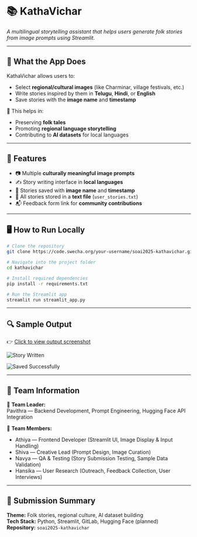 # 📚 KathaVichar

*A multilingual storytelling assistant that helps users generate folk stories from image prompts using Streamlit.*

---

## 🧩 What the App Does

KathaVichar allows users to:

- Select **regional/cultural images** (like Charminar, village festivals, etc.)
- Write stories inspired by them in **Telugu**, **Hindi**, or **English**
- Save stories with the **image name** and **timestamp**

🎯 This helps in:
- Preserving **folk tales**
- Promoting **regional language storytelling**
- Contributing to **AI datasets** for local languages

---

## 🚀 Features

- 📷 Multiple **culturally meaningful image prompts**  
- ✍️ Story writing interface in **local languages**  
- 💾 Stories saved with **image name** and **timestamp**  
- 📄 All stories stored in a **text file** (`user_stories.txt`)  
- 📬 Feedback form link for **community contributions**

---

## 🖥️ How to Run Locally

```bash
# Clone the repository
git clone https://code.swecha.org/your-username/soai2025-kathavichar.git

# Navigate into the project folder
cd kathavichar

# Install required dependencies
pip install -r requirements.txt

# Run the Streamlit app
streamlit run streamlit_app.py
```

---

## 🔍 Sample Output

👉 [Click to view output screenshot](https://code.swecha.org/pavithra03/kathavichar/-/raw/main/data/output_sample.jpg)

![Story Written](https://code.swecha.org/pavithra03/kathavichar/-/raw/main/output/kathavichar_story_written.jpg)

![Saved Successfully](https://code.swecha.org/pavithra03/kathavichar/-/raw/main/output/kathavichar_save_success.jpg)

---

## 🤝 Team Information

👤 **Team Leader:**  
Pavithra — Backend Development, Prompt Engineering, Hugging Face API Integration

👥 **Team Members:**

- Athiya — Frontend Developer (Streamlit UI, Image Display & Input Handling)  
- Shiva — Creative Lead (Prompt Design, Image Curation)  
- Navya — QA & Testing (Story Submission Testing, Sample Data Validation)  
- Hansika — User Research (Outreach, Feedback Collection, User Interviews)

---

## 🏁 Submission Summary

**Theme:** Folk stories, regional culture, AI dataset building  
**Tech Stack:** Python, Streamlit, GitLab, Hugging Face (planned)  
**Repository:** `soai2025-kathavichar`